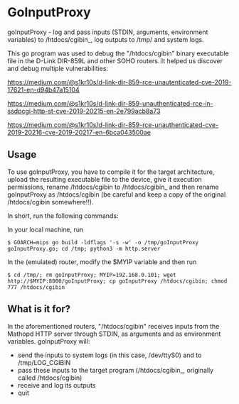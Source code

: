 # GoInputProxy
goInputProxy - log and pass inputs (STDIN, arguments, environment variables) to /htdocs/cgibin_, log outputs to /tmp/ and system logs.

This go program was used to debug the "/htdocs/cgibin" binary executable file in the D-Link DIR-859L and other SOHO routers. It helped us discover and debug multiple vulnerabilities:

https://medium.com/@s1kr10s/d-link-dir-859-rce-unautenticated-cve-2019-17621-en-d94b47a15104

https://medium.com/@s1kr10s/d-link-dir-859-unauthenticated-rce-in-ssdpcgi-http-st-cve-2019-20215-en-2e799acb8a73

https://medium.com/@s1kr10s/d-link-dir-859-rce-unauthenticated-cve-2019-20216-cve-2019-20217-en-6bca043500ae

## Usage

To use goInputProxy, you have to compile it for the target architecture, upload the resulting executable file to the device, give it execution permissions, rename /htdocs/cgibin to /htdocs/cgibin_ and then rename goInputProxy as /htdocs/cgibin (be careful and keep a copy of the original /htdocs/cgibin somewhere!!).

In short, run the following commands:

In your local machine, run

`$ GOARCH=mips go build -ldflags '-s -w' -o /tmp/goInputProxy goInputProxy.go; cd /tmp; python3 -m http.server`

In the (emulated) router, modify the $MYIP variable and then run

`$ cd /tmp/; rm goInputProxy; MYIP=192.168.0.101; wget http://$MYIP:8000/goInputProxy; cp goInputProxy /htdocs/cgibin; chmod 777 /htdocs/cgibin`

## What is it for?
In the aforementioned routers, "/htdocs/cgibin" receives inputs from the Mathopd HTTP server through STDIN, as arguments and as environment variables. goInputProxy will:
- send the inputs to system logs (in this case, /dev/ttyS0) and to /tmp/LOG_CGIBIN
- pass these inputs to the target program (/htdocs/cgibin_, originally called /htdocs/cgibin)
- receive and log its outputs
- quit
